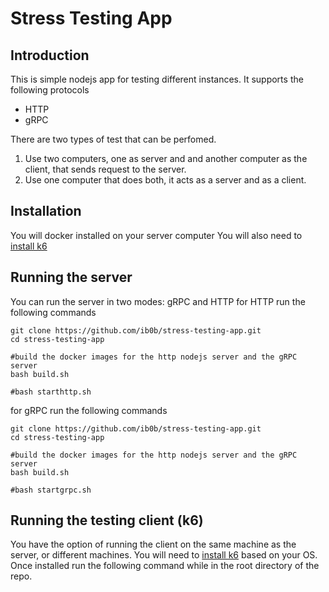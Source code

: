 # Stress Testing App

## Introduction

This is simple nodejs app for testing different instances.
It supports the following protocols
- HTTP
- gRPC

There are two types of test that can be perfomed.
1. Use two computers, one as server and and another computer as the client, that sends request to the server.
2. Use one computer that does both, it acts as a server and as a client.

## Installation
You will docker installed on your server computer
You will also need to [install k6](https://k6.io/docs/getting-started/installation/)

## Running the server
You can run the server in two modes: gRPC and HTTP
for HTTP run the following commands
```
git clone https://github.com/ib0b/stress-testing-app.git
cd stress-testing-app

#build the docker images for the http nodejs server and the gRPC server 
bash build.sh

#bash starthttp.sh
```

for gRPC run the following commands
```
git clone https://github.com/ib0b/stress-testing-app.git
cd stress-testing-app

#build the docker images for the http nodejs server and the gRPC server 
bash build.sh

#bash startgrpc.sh
```

## Running the testing client (k6)
You have the option of running the client on the same machine as the server, or different machines.
You will need to [install k6](https://k6.io/docs/getting-started/installation/) based on your OS.
Once installed run the following command while in the root directory of the repo.



